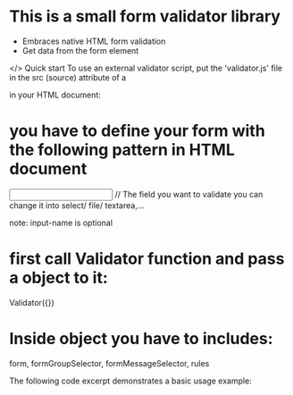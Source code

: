 # This is a small form validator library

- Embraces native HTML form validation
- Get data from the form element

</> Quick start
To use an external validator script, put the 'validator.js' file in the src (source) attribute of a <script> tag:

<script src="./validator.js"></script>

in your HTML document:

# you have to define your form with the following pattern in HTML document

  <form id="form-name">
    <div class='form-group'>
      <input id='input-name' name='input-name' /> // The field you want to validate you can change it into select/ file/ textarea,...
      <span class='form-message'></span>
    </div>
  </form>

note: input-name is optional

# first call Validator function and pass a object to it:

Validator({})

# Inside object you have to includes:

form, formGroupSelector, formMessageSelector, rules

The following code excerpt demonstrates a basic usage example:

  <script src="/Validator.js"></script>
  <script>
   Validator({
    form: '#form-1',
    formGroupSelector: '.form-group',
    formMessageSelector: '.form-message',
    rules: [
      Validator.isRequired('#fullname', 'Vui lòng nhập tên đầy đủ của bạn'),
      Validator.isEmail('#email', 'Trường này phải là email'),
      Validator.isRequired('#email', 'Vui lòng nhập trường này'),
      Validator.minLength('#password', 6, 'Mật khẩu phải tối thiểu 6 ký tự'),
      Validator.isConfirmed('#password-confirmation', 
        () => {
          return document.querySelector('#form-1 #password').value
        },
        'Mật khẩu không trùng khớp'),
      Validator.isRequired('#password-confirmation', 'Vui lòng nhập trường này'),
      Validator.isRequired('input[name="gender"]', 'Vui lòng chọn trường này'),
    ],
    onSubmit(data) {
      console.log(data) // the data from form-1
    }
   })
  </script>
